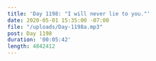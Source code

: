 ```yaml
---
title: 'Day 1198: "I will never lie to you."'
date: 2020-05-01 15:35:00 -07:00
file: "/uploads/Day-1198a.mp3"
post: Day 1198
duration: '00:05:42'
length: 4842412
---
```


